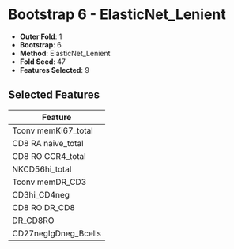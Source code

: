 # Bootstrap 6 - ElasticNet_Lenient

- **Outer Fold**: 1
- **Bootstrap**: 6
- **Method**: ElasticNet_Lenient
- **Fold Seed**: 47
- **Features Selected**: 9

## Selected Features

| Feature |
|---------|
| Tconv memKi67_total |
| CD8 RA naive_total |
| CD8 RO CCR4_total |
| NKCD56hi_total |
| Tconv memDR_CD3 |
| CD3hi_CD4neg |
| CD8 RO DR_CD8 |
| DR_CD8RO |
| CD27negIgDneg_Bcells |
